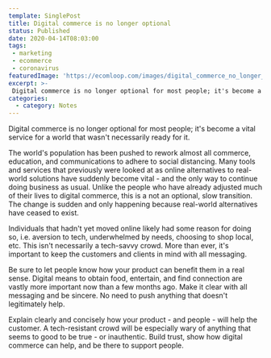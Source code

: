 ```yaml
---
template: SinglePost
title: Digital commerce is no longer optional
status: Published
date: 2020-04-14T08:03:00
tags:
 - marketing
 - ecommerce
 - coronavirus
featuredImage: 'https://ecomloop.com/images/digital_commerce_no_longer_optional.jpg'
excerpt: >-
 Digital commerce is no longer optional for most people; it's become a vital service for a world that wasn't necessarily ready for it. A tech-resistant crowd will be especially wary of anything that seems to good to be true - or inauthentic. Build trust, show how digital commerce can help, and be there to support people.
categories:
  - category: Notes
---
```

Digital commerce is no longer optional for most people; it's become a vital service for a world that wasn't necessarily ready for it.

The world's population has been pushed to rework almost all commerce, education, and communications to adhere to social distancing. Many tools and services that previously were looked at as online alternatives to real-world solutions have suddenly become vital - and the only way to continue doing business as usual. Unlike the people who have already adjusted much of their lives to digital commerce, this is a not an optional, slow transition. The change is sudden and only happening because real-world alternatives have ceased to exist.

Individuals that hadn't yet moved online likely had some reason for doing so, i.e. aversion to tech, underwhelmed by needs, choosing to shop local, etc. This isn't necessarily a tech-savvy crowd. More than ever, it's important to keep the customers and clients in mind with all messaging.

Be sure to let people know how your product can benefit them in a real sense. Digital means to obtain food, entertain, and find connection are vastly more important now than a few months ago. Make it clear with all messaging and be sincere. No need to push anything that doesn't legitimately help.

Explain clearly and concisely how your product - and people - will help the customer. A tech-resistant crowd will be especially wary of anything that seems to good to be true - or inauthentic. Build trust, show how digital commerce can help, and be there to support people.
